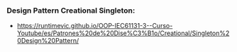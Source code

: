 ### Design Pattern Creational Singleton:

- https://runtimevic.github.io/OOP-IEC61131-3--Curso-Youtube/es/Patrones%20de%20Dise%C3%B1o/Creational/Singleton%20Design%20Pattern/